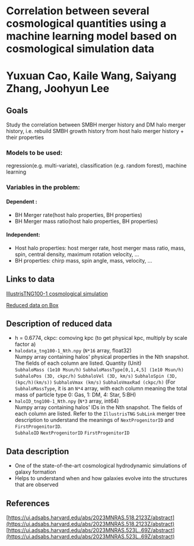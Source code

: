 # Correlation between several cosmological quantities using a machine learning model based on cosmological simulation data

# Yuxuan Cao, Kaile Wang, Saiyang Zhang, Joohyun Lee


## Goals
Study the correlation between SMBH merger history and DM halo merger history, i.e. rebuild SMBH growth history from host halo merger history + their properties

### Models to be used: 
regression(e.g. multi-variate), classification (e.g. random forest), machine learning

### Variables in the problem:
#### Dependent : 
- BH Merger rate(host halo properties, BH properties)
- BH Merger mass ratio(host halo properties, BH properties)
#### Independent: 
- Host halo properties: host merger rate, host merger mass ratio, mass, spin, central density, maximum rotation velocity, …
- BH properties: chirp mass, spin angle, mass, velocity, …


## Links to data
[IllustrisTNG100-1 cosmological simulation](https://www.tng-project.org/data/downloads/TNG100-1/)

[Reduced data on Box](https://utexas.box.com/s/5ke8msfwskzskik3c6oze9e2mlgaw37u)


## Description of reduced data
- h = 0.6774, ckpc: comoving kpc (to get physical kpc, multiply by scale factor a)
- `halodata_tng100-1_Nth.npy` (`N*16` array, float32)<br>
Numpy array containing halos' physical properties in the Nth snapshot. The fields of each column are listed. Quantity (Unit)<br>
`SubhaloMass (1e10 Msun/h)` `SubhaloMassType[0,1,4,5] (1e10 Msun/h)` `SubhaloPos (3D, ckpc/h)` `SubhaloVel (3D, km/s)` `SubhaloSpin (3D,(kpc/h)(km/s))` `SubhaloVmax (km/s)` `SubhaloVmaxRad (ckpc/h)` (For `SubhaloMassType`, it is an `N*4` array, with each column meaning the total mass of particle type 0: Gas, 1: DM, 4: Star, 5:BH)
- `haloID_tng100-1_Nth.npy` (`N*3` array, int64)<br>
Numpy array containing halos' IDs in the Nth snapshot. The fields of each column are listed. Refer to the `IllustrisTNG` `SubLink` merger tree description to understand the meanings of `NextProgenitorID` and `FirstProgenitorID`.<br>
`SubhaloID` `NextProgenitorID` `FirstProgenitorID`


## Data description
- One of the state-of-the-art cosmological hydrodynamic simulations of galaxy formation
- Helps to understand when and how galaxies evolve into the structures that are observed


## References
[https://ui.adsabs.harvard.edu/abs/2023MNRAS.518.2123Z/abstract](https://ui.adsabs.harvard.edu/abs/2023MNRAS.518.2123Z/abstract)<br>
[https://ui.adsabs.harvard.edu/abs/2023MNRAS.523L..69Z/abstract](https://ui.adsabs.harvard.edu/abs/2023MNRAS.523L..69Z/abstract)
